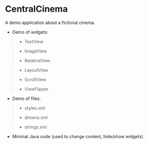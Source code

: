 # CentralCinema
A demo application about a fictional cinema.

- Demo of widgets:

> - TextView

> - ImageView

> - RelativeView

> - LayoutView

> - ScrollView

> - ViewFlipper

- Demo of files:

> - styles.xml

> - dimens.xml

> - strings.xml

- Minimal Java code (used to change content, hide/show widgets)
